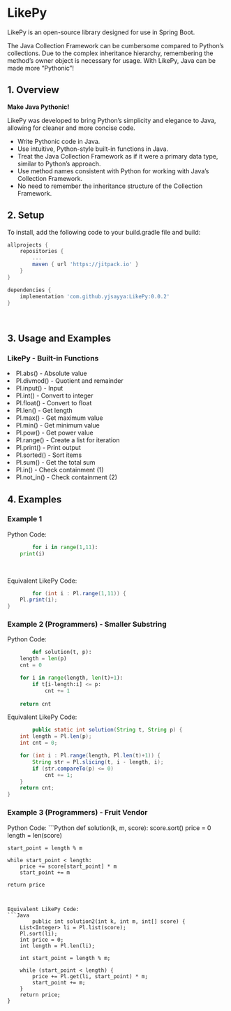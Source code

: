 <h1>LikePy</h1>

<p>LikePy is an open-source library designed for use in Spring Boot.</p>

<p>The Java Collection Framework can be cumbersome compared to Python’s collections. Due to the complex inheritance hierarchy, remembering the method’s owner object is necessary for usage. With LikePy, Java can be made more “Pythonic”!</p>

<h2>1. Overview</h2>

<p><strong>Make Java Pythonic!</strong></p>

<p>LikePy was developed to bring Python’s simplicity and elegance to Java, allowing for cleaner and more concise code.</p>

<ul>
    <li>Write Pythonic code in Java.</li>
    <li>Use intuitive, Python-style built-in functions in Java.</li>
    <li>Treat the Java Collection Framework as if it were a primary data type, similar to Python’s approach.</li>
    <li>Use method names consistent with Python for working with Java’s Collection Framework.</li>
    <li>No need to remember the inheritance structure of the Collection Framework.</li>
</ul>

<h2>2. Setup </h2>

<p>To install, add the following code to your build.gradle file and build:</p>

```build.gradle
allprojects {
    repositories {
        ...
        maven { url 'https://jitpack.io' }
    }
}

dependencies {
    implementation 'com.github.yjsayya:LikePy:0.0.2'
}
```
<br/>

<h2>3. Usage and Examples</h2>
<h3>LikePy - Built-in Functions</h3>

<li>Pl.abs() - Absolute value</li>
<li>Pl.divmod() - Quotient and remainder</li>
<li>Pl.input() - Input</li>
<li>Pl.int() - Convert to integer</li>
<li>Pl.float() - Convert to float</li>
<li>Pl.len() - Get length</li>
<li>Pl.max() - Get maximum value</li>
<li>Pl.min() - Get minimum value</li>
<li>Pl.pow() - Get power value</li>
<li>Pl.range() - Create a list for iteration</li>
<li>Pl.print() - Print output</li>
<li>Pl.sorted() - Sort items</li>
<li>Pl.sum() - Get the total sum</li>
<li>Pl.in() - Check containment (1)</li>
<li>Pl.not_in() - Check containment (2)</li>



<h2>4. Examples </h2>
<h3>Example 1</h3>
Python Code:

```python
        for i in range(1,11):
    print(i)
```
<br/>

Equivalent LikePy Code:

```Java
        for (int i : Pl.range(1,11)) {
    Pl.print(i);
}
```


<h3>Example 2 (Programmers) - Smaller Substring</h3>

Python Code:
```python
        def solution(t, p):
    length = len(p)
    cnt = 0

    for i in range(length, len(t)+1):
        if t[i-length:i] <= p:
            cnt += 1
    
    return cnt
```


Equivalent LikePy Code:

```Java
        public static int solution(String t, String p) {
    int length = Pl.len(p);
    int cnt = 0;

    for (int i : Pl.range(length, Pl.len(t)+1)) {
        String str = Pl.slicing(t, i - length, i);
        if (str.compareTo(p) <= 0)
            cnt += 1;
    }
    return cnt;
}
```


<h3> Example 3 (Programmers) - Fruit Vendor</h3>
Python Code:
```Python
        def solution(k, m, score):
    score.sort()
    price = 0
    length = len(score)

    start_point = length % m

    while start_point < length:
        price += score[start_point] * m
        start_point += m

    return price
```


Equivalent LikePy Code:
```Java
        public int solution2(int k, int m, int[] score) {
    List<Integer> li = Pl.list(score);
    Pl.sort(li);
    int price = 0;
    int length = Pl.len(li);

    int start_point = length % m;

    while (start_point < length) {
        price += Pl.get(li, start_point) * m;
        start_point += m;
    }
    return price;
}
```
